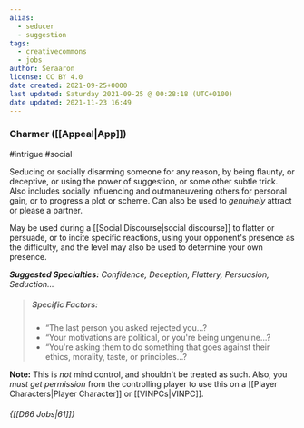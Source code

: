 ```yaml
---
alias:
  - seducer
  - suggestion
tags:
  - creativecommons
  - jobs
author: Seraaron
license: CC BY 4.0
date created: 2021-09-25+0000
last updated: Saturday 2021-09-25 @ 00:28:18 (UTC+0100)
date updated: 2021-11-23 16:49
---
```


### Charmer ([[Appeal|App]])

#intrigue #social

Seducing or socially disarming someone for any reason, by being flaunty, or deceptive, or using the power of suggestion, or some other subtle trick. Also includes socially influencing and outmaneuvering others for personal gain, or to progress a plot or scheme. Can also be used to *genuinely* attract or please a partner.

May be used during a [[Social Discourse|social discourse]] to flatter or persuade, or to incite specific reactions, using your opponent's presence as the difficulty, and the level may also be used to determine your own presence.

_**Suggested Specialties:** Confidence, Deception, Flattery, Persuasion, Seduction..._

> ##### Specific Factors:
>
> - “The last person you asked rejected you...?
> - “Your motivations are political, or you're being ungenuine...?
> - “You're asking them to do something that goes against their ethics, morality, taste, or principles...?

**Note:** This is *not* mind control, and shouldn't be treated as such. Also, you *must get permission* from the controlling player to use this on a [[Player Characters|Player Character]] or [[VINPCs|VINPC]].

###### {[[D66 Jobs|61]]}
